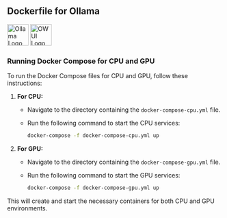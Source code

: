 ## Dockerfile for Ollama

<span><img src="https://raw.githubusercontent.com/loganmarchione/homelab-svg-assets/c378f0a492cacfa327b9cc7b4b97fa6605f72de8/assets/ollama-white.svg" alt="Ollama Logo" width="50" height="50" /></span>
<span><img src="https://docs.openwebui.com/images/logo.png" alt="OWUI Logo" width="50" height="50" /></span>



### Running Docker Compose for CPU and GPU
To run the Docker Compose files for CPU and GPU, follow these instructions:

1. **For CPU:**
   - Navigate to the directory containing the `docker-compose-cpu.yml` file.
   - Run the following command to start the CPU services:

     ```bash
     docker-compose -f docker-compose-cpu.yml up
     ```

2. **For GPU:**
   - Navigate to the directory containing the `docker-compose-gpu.yml` file.
   - Run the following command to start the GPU services:

     ```bash
     docker-compose -f docker-compose-gpu.yml up
     ```

This will create and start the necessary containers for both CPU and GPU environments.
